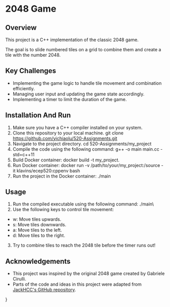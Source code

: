 # 2048 Game

## Overview
This project is a C++ implementation of the classic 2048 game. 

The goal is to slide numbered tiles on a grid to combine them and create a tile with the number 2048.


## Key Challenges
- Implementing the game logic to handle tile movement and combination efficiently.
- Managing user input and updating the game state accordingly.
- Implementing a timer to limit the duration of the game.

## Installation And Run
1. Make sure you have a C++ compiler installed on your system.
2. Clone this repository to your local machine.
    git clone https://github.com/yichiaolu/520-Assignments.git
3. Navigate to the project directory.
    cd 520-Assignments/my_project
4. Compile the code using the following command: g++ -o main main.cc -std=c++11
5. Build Docker container:
    docker build -t my_project.
6. Run Docker container:
    docker run -v /path/to/your/my_project:/source -it klavins/ecep520:cppenv bash
7. Run the project in the Docker container:
    ./main


## Usage
1. Run the compiled executable using the following command:
./main\
2. Use the following keys to control tile movement:
- w: Move tiles upwards.
- s: Move tiles downwards.
- a: Move tiles to the left.
- d: Move tiles to the right.
3. Try to combine tiles to reach the 2048 tile before the timer runs out!

## Acknowledgements
- This project was inspired by the original 2048 game created by Gabriele Cirulli.
- Parts of the code and ideas in this project were adapted from [JackHCC's GitHub repository](https://github.com/JackHCC).


}

